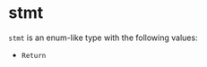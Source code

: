 <!-- This is an automatically generated file. Do not edit it manually. -->

# stmt

`stmt` is an enum-like type with the following values:


- `Return`